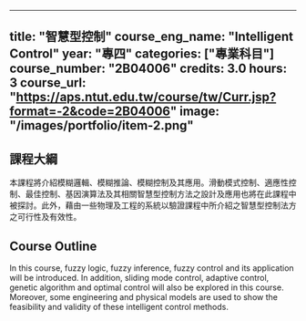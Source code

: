 
---
title: "智慧型控制"
course_eng_name: "Intelligent Control"
year: "專四"
categories: ["專業科目"]
course_number: "2B04006"
credits: 3.0
hours: 3
course_url: "https://aps.ntut.edu.tw/course/tw/Curr.jsp?format=-2&code=2B04006"
image: "/images/portfolio/item-2.png"
---

## 課程大綱

本課程將介紹模糊邏輯、模糊推論、模糊控制及其應用。滑動模式控制、適應性控制、最佳控制、基因演算法及其相關智慧型控制方法之設計及應用也將在此課程中被探討。此外，藉由一些物理及工程的系統以驗證課程中所介紹之智慧型控制法方之可行性及有效性。

## Course Outline

In this course, fuzzy logic, fuzzy inference, fuzzy control and its application will be introduced. In addition, sliding mode control, adaptive control, genetic algorithm and optimal control will also be explored in this course. Moreover, some engineering and physical models are used to show the feasibility and validity of these intelligent control methods.
